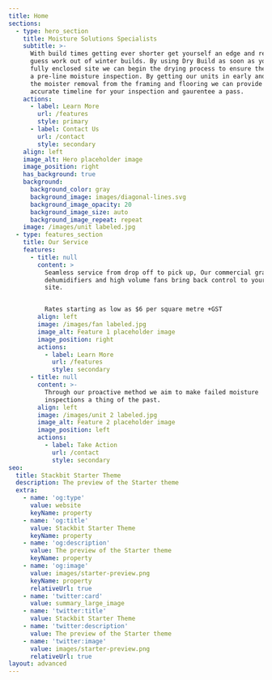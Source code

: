 ```yaml
---
title: Home
sections:
  - type: hero_section
    title: Moisture Solutions Specialists
    subtitle: >-
      With build times getting ever shorter get yourself an edge and remove the
      guess work out of winter builds. By using Dry Build as soon as you have a
      fully enclosed site we can begin the drying process to ensure the pass of
      a pre-line moisture inspection. By getting our units in early and starting
      the moister removal from the framing and flooring we can provide an
      accurate timeline for your inspection and gaurentee a pass.
    actions:
      - label: Learn More
        url: /features
        style: primary
      - label: Contact Us
        url: /contact
        style: secondary
    align: left
    image_alt: Hero placeholder image
    image_position: right
    has_background: true
    background:
      background_color: gray
      background_image: images/diagonal-lines.svg
      background_image_opacity: 20
      background_image_size: auto
      background_image_repeat: repeat
    image: /images/unit labeled.jpg
  - type: features_section
    title: Our Service
    features:
      - title: null
        content: >
          Seamless service from drop off to pick up, Our commercial grade
          dehumidifiers and high volume fans bring back control to your building
          site.


          Rates starting as low as $6 per square metre +GST
        align: left
        image: /images/fan labeled.jpg
        image_alt: Feature 1 placeholder image
        image_position: right
        actions:
          - label: Learn More
            url: /features
            style: secondary
      - title: null
        content: >-
          Through our proactive method we aim to make failed moisture
          inspections a thing of the past.
        align: left
        image: /images/unit 2 labeled.jpg
        image_alt: Feature 2 placeholder image
        image_position: left
        actions:
          - label: Take Action
            url: /contact
            style: secondary
seo:
  title: Stackbit Starter Theme
  description: The preview of the Starter theme
  extra:
    - name: 'og:type'
      value: website
      keyName: property
    - name: 'og:title'
      value: Stackbit Starter Theme
      keyName: property
    - name: 'og:description'
      value: The preview of the Starter theme
      keyName: property
    - name: 'og:image'
      value: images/starter-preview.png
      keyName: property
      relativeUrl: true
    - name: 'twitter:card'
      value: summary_large_image
    - name: 'twitter:title'
      value: Stackbit Starter Theme
    - name: 'twitter:description'
      value: The preview of the Starter theme
    - name: 'twitter:image'
      value: images/starter-preview.png
      relativeUrl: true
layout: advanced
---
```

